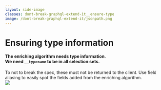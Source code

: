 ```yaml
---
layout: side-image
classes: dont-break-graphql-extend-it__ensure-type
image: /dont-break-graphql-extend-it/jsonpath.png
---
```


<main>
  <h1>Ensuring type information</h1>
  <h4>The enriching algorithm needs type information.<br/> We need <code>__typename</code> to be in all selection sets.</h4>

  <Item icon="tool" title="The added fields are temporary">
  To not to break the spec, these must not be returned to the client.
  </Item>

  <Item icon="replace" title="Leverage field aliasing">
  Use field aliasing to easily spot the fields added from the enriching algorithm.
  </Item>
</main>

<img src="/dont-break-graphql-extend-it/type-aliasing.png" class="side"/>
